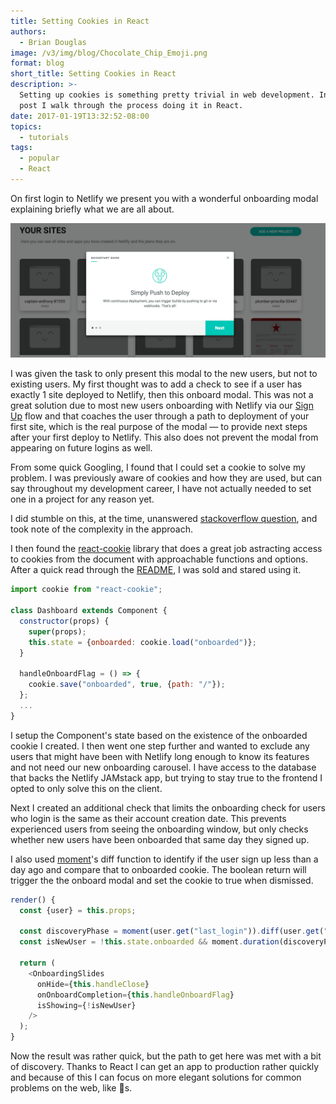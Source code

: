 ```yaml
---
title: Setting Cookies in React
authors:
  - Brian Douglas
image: /v3/img/blog/Chocolate_Chip_Emoji.png
format: blog
short_title: Setting Cookies in React
description: >-
  Setting up cookies is something pretty trivial in web development. In this
  post I walk through the process doing it in React.
date: 2017-01-19T13:32:52-08:00
topics:
  - tutorials
tags:
  - popular
  - React
---
```


On first login to Netlify we present you with a wonderful onboarding modal explaining briefly what we are all about.

![website screenshot](/v3/img/blog/welcome-carousel.png)

I was given the task to only present this modal to the new users, but not to existing users. My first thought was to add a check to see if a user has exactly 1 site deployed to Netlify, then this onboard modal. This was not a great solution due to most new users onboarding with Netlify via our [Sign Up](https://app.netlify.com/signup) flow and that coaches the user through a path to deployment of your first site, which is the real purpose of the modal — to provide next steps after your first deploy to Netlify. This also does not prevent the modal from appearing on future logins as well.

From some quick Googling, I found that I could set a cookie to solve my problem. I was previously aware of cookies and how they are used, but can say throughout my development career, I have not actually needed to set one in a project for any reason yet.

I did stumble on this, at the time, unanswered [stackoverflow question](http://stackoverflow.com/questions/39826992/how-can-i-do-to-set-cookie-in-the-react-code), and took note of the complexity in the approach.

I then found the [react-cookie](https://github.com/thereactivestack/react-cookie) library that does a great job astracting access to cookies from the document with approachable functions and options. After a quick read through the [README](https://github.com/thereactivestack/react-cookie/blob/master/README.md), I was sold and stared using it.

```js
import cookie from "react-cookie";

class Dashboard extends Component {
  constructor(props) {
    super(props);
    this.state = {onboarded: cookie.load("onboarded")};
  }

  handleOnboardFlag = () => {
    cookie.save("onboarded", true, {path: "/"});
  };
  ...
}
```

I setup the Component's state based on the existence of the onboarded cookie I created. I then went one step further and wanted to exclude any users that might have
been with Netlify long enough to know its features and not need our new
onboarding carousel. I have access to the database that backs the
Netlify JAMstack app, but trying to stay true to the frontend I opted
to only solve this on the client.

Next I created an additional check that limits the onboarding check for users
who login is the same as their account creation date. This prevents
experienced users from seeing the onboarding window, but only checks
whether new
users have been onboarded that same day they signed up.

I also used [moment](http://momentjs.com/)'s diff function to identify if the
user sign up less than a day ago and compare that to onboarded cookie.
The boolean return will trigger the the onboard modal and set the cookie
to true when dismissed.

```js
render() {
  const {user} = this.props;

  const discoveryPhase = moment(user.get("last_login")).diff(user.get("created_at"));
  const isNewUser = !this.state.onboarded && moment.duration(discoveryPhase).asDays() < 1;

  return (
    <OnboardingSlides
      onHide={this.handleClose}
      onOnboardCompletion={this.handleOnboardFlag}
      isShowing={!isNewUser}
    />
  );
}
```
Now the result was rather quick, but the path to get here was met with a
bit of discovery. Thanks to React I can get an app to
production rather quickly and because of this I can focus on more
elegant solutions for common problems on the web, like 🍪s.
